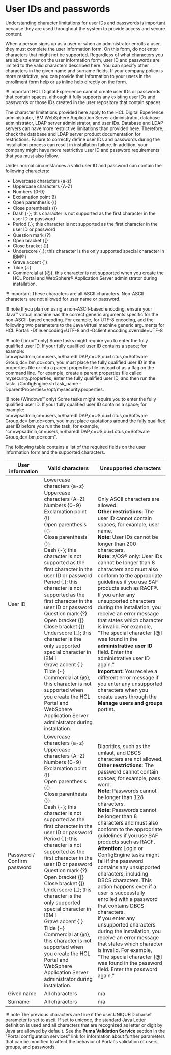 # User IDs and passwords

Understanding character limitations for user IDs and passwords is important because they are used throughout the system to provide access and secure content.

When a person signs up as a user or when an administrator enrolls a user, they must complete the user information form. On this form, do not enter characters that might not be supported. Regardless of what characters you are able to enter on the user information form, user ID and passwords are limited to the valid characters described here. You can specify other characters in the given name and surname fields. If your company policy is more restrictive, you can provide that information to your users in the enrollment form help or as inline help directly on the form.

!!! important
    HCL Digital Exprerience cannot create user IDs or passwords that contain spaces, although it fully supports any existing user IDs and passwords or those IDs created in the user repository that contain spaces.

The character limitations provided here apply to the HCL Digital Experience administrator, IBM WebSphere Application Server administrator, database administrator, LDAP server administrator, and user IDs. Database and LDAP servers can have more restrictive limitations than provided here. Therefore, check the database and LDAP server product documentation for restrictions. Failure to correctly define user IDs and passwords during the installation process can result in installation failure. In addition, your company might have more restrictive user ID and password requirements that you must also follow.

Under normal circumstances a valid user ID and password can contain the following characters:

-   Lowercase characters \{a-z\}
-   Uppercase characters \{A-Z\}
-   Numbers \{0-9\}
-   Exclamation point \{!\}
-   Open parenthesis \{\(\}
-   Close parenthesis \{\)\}
-   Dash \{-\}; this character is not supported as the first character in the user ID or password
-   Period \{.\}; this character is not supported as the first character in the user ID or password
-   Question mark \{?\}
-   Open bracket \{\[\}
-   Close bracket \{\]\}
-   Underscore \{\_\}; this character is the only supported special character in IBM® i
-   Grave accent \{\`\}
-   Tilde \{~\}
-   Commercial at \{@\}, this character is not supported when you create the HCL Portal and WebSphere® Application Server administrator during installation.

!!! important
    These characters are all ASCII characters. Non-ASCII characters are not allowed for user name or password.

!!! note 
    If you plan on using a non-ASCII-based encoding, ensure your Java™ virtual machine has the correct generic arguments specific for the non-ASCII-based encoding. For example, for UTF-8 encoding, add the following two parameters to the Java virtual machine generic arguments for HCL Portal: -Dfile.encoding=UTF-8 and -Dclient.encoding.override=UTF-8

!!! note 
    \(Linux™ only\) Some tasks might require you to enter the fully qualified user ID. If your fully qualified user ID contains a space; for example: cn=wpsadmin,cn=users,l=SharedLDAP,c=US,ou=Lotus,o=Software Group,dc=ibm,dc=com, you must place the fully qualified user ID in the properties file or into a parent properties file instead of as a flag on the command line. For example, create a parent properties file called mysecurity.properties, enter the fully qualified user ID, and then run the task: ./ConfigEngine.sh task\_name -DparentProperties=/opt/mysecurity.properties.

!!! note
    \(Windows™ only\) Some tasks might require you to enter the fully qualified user ID. If your fully qualified user ID contains a space; for example: cn=wpsadmin,cn=users,l=SharedLDAP,c=US,ou=Lotus,o=Software Group,dc=ibm,dc=com, you must place quotations around the fully qualified user ID before you run the task; for example, "cn=wpsadmin,cn=users,l=SharedLDAP,c=US,ou=Lotus,o=Software Group,dc=ibm,dc=com".

The following table contains a list of the required fields on the user information form and the supported characters.

|User information|Valid characters|Unsupported characters|
|----------------|----------------|----------------------|
|User ID|Lowercase characters \{a-z\}</br>Uppercase characters \{A-Z\}</br>Numbers \{0-9\}</br>Exclamation point \{!\}</br>Open parenthesis \{\(\}</br>Close parenthesis \{\)\}</br>Dash \{-\}; this character is not supported as the first character in the user ID or password</br>Period \{.\}; this character is not supported as the first character in the user ID or password</br>Question mark \{?\}</br>Open bracket \{\[\}</br>Close bracket \{\]\}</br>Underscore \{\_\}; this character is the only supported special character in IBM i</br>Grave accent \{\`\}</br>Tilde \{~\}</br>Commercial at \{@\}, this character is not supported when you create the HCL Portal and WebSphere Application Server administrator during installation.|Only ASCII characters are allowed.</br>**Other restrictions:** The user ID cannot contain spaces; for example, user name.</br>**Note:** User IDs cannot be longer than 200 characters.</br>**Note:** z/OS® only: User IDs cannot be longer than 8 characters and must also conform to the appropriate guidelines if you use SAF products such as RACF®.</br>If you enter any unsupported characters during the installation, you receive an error message that states which character is invalid. For example, "The special character \[@\] was found in the **administrative user ID** field. Enter the administrative user ID again."</br>**Important:** You receive a different error message if you enter any unsupported characters when you create users through the **Manage users and groups** portlet.|
|Password / Confirm password|Lowercase characters \{a-z\} </br> Uppercase characters \{A-Z\}</br>Numbers \{0-9\}</br>Exclamation point \{!\}</br>Open parenthesis \{\(\}</br>Close parenthesis \{\)\}</br>Dash \{-\}; this character is not supported as the first character in the user ID or password</br> Period \{.\}; this character is not supported as the first character in the user ID or password</br>Question mark \{?\}</br>Open bracket \{\[\}</br>Close bracket \{\]\}</br>Underscore \{\_\}; this character is the only supported special character in IBM i</br>Grave accent \{\`\}</br>Tilde \{~\}</br>Commercial at \{@\}, this character is not supported when you create the HCL Portal and WebSphere Application Server administrator during installation.|Diacritics, such as the umlaut, and DBCS characters are not allowed.</br>**Other restrictions:** The password cannot contain spaces; for example, pass word.</br>**Note:** Passwords cannot be longer than 128 characters.</br>**Note:** Passwords cannot be longer than 8 characters and must also conform to the appropriate guidelines if you use SAF products such as RACF.</br>**Attention:** Login or ConfigEngine tasks might fail if the password contains any unsupported characters, including DBCS characters. This action happens even if a user is successfully enrolled with a password that contains DBCS characters.</br>If you enter any unsupported characters during the installation, you receive an error message that states which character is invalid. For example, "The special character \[@\] was found in the password field. Enter the password again."|
|Given name|All characters|n/a|
|Surname|All characters|n/a|

!!! note
    The previous characters are true if the user.UNIQUEID.charset parameter is set to ascii. If set to unicode, the standard Java Letter definition is used and all characters that are recognized as letter or digit by Java are allowed by default. See the **Puma Validation Service** section in the "Portal configuration services" link for information about further parameters that can be modified to affect the behavior of Portal's validation of users, groups, and passwords.


<!--- ???info:**Related information**  


[Creating new users and groups](../admin-system/adctnewu.md)

[Target environment considerations](../plan/mig_plan_targetenvironment.md) --->

